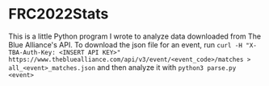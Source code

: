 # FRC2022Stats
This is a little Python program I wrote to analyze data downloaded from The Blue Alliance's API. To download the json file for an event, run `curl -H "X-TBA-Auth-Key: <INSERT API KEY>" https://www.thebluealliance.com/api/v3/event/<event_code>/matches > all_<event>_matches.json` and then analyze it with `python3 parse.py <event>`
